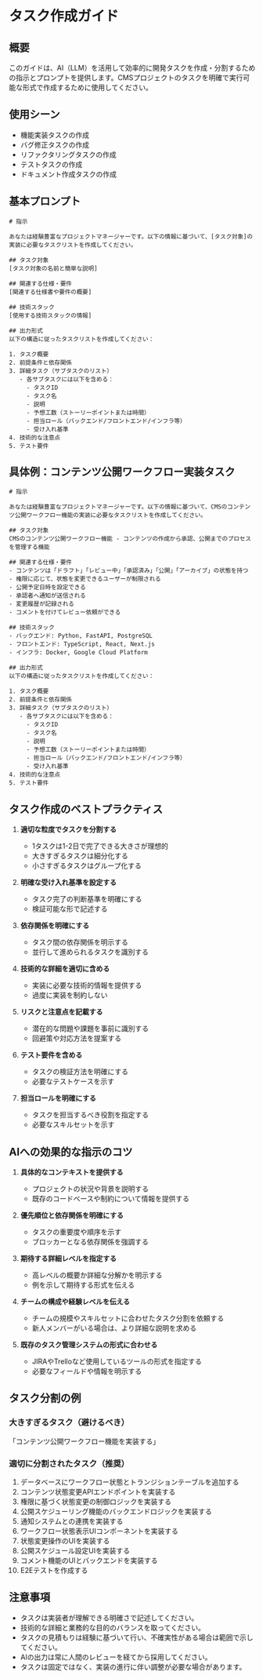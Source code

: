 # タスク作成ガイド

## 概要

このガイドは、AI（LLM）を活用して効率的に開発タスクを作成・分割するための指示とプロンプトを提供します。CMSプロジェクトのタスクを明確で実行可能な形式で作成するために使用してください。

## 使用シーン

- 機能実装タスクの作成
- バグ修正タスクの作成
- リファクタリングタスクの作成
- テストタスクの作成
- ドキュメント作成タスクの作成

## 基本プロンプト

```
# 指示

あなたは経験豊富なプロジェクトマネージャーです。以下の情報に基づいて、[タスク対象]の実装に必要なタスクリストを作成してください。

## タスク対象
[タスク対象の名前と簡単な説明]

## 関連する仕様・要件
[関連する仕様書や要件の概要]

## 技術スタック
[使用する技術スタックの情報]

## 出力形式
以下の構造に従ったタスクリストを作成してください：

1. タスク概要
2. 前提条件と依存関係
3. 詳細タスク（サブタスクのリスト）
   - 各サブタスクには以下を含める：
     - タスクID
     - タスク名
     - 説明
     - 予想工数（ストーリーポイントまたは時間）
     - 担当ロール（バックエンド/フロントエンド/インフラ等）
     - 受け入れ基準
4. 技術的な注意点
5. テスト要件
```

## 具体例：コンテンツ公開ワークフロー実装タスク

```
# 指示

あなたは経験豊富なプロジェクトマネージャーです。以下の情報に基づいて、CMSのコンテンツ公開ワークフロー機能の実装に必要なタスクリストを作成してください。

## タスク対象
CMSのコンテンツ公開ワークフロー機能 - コンテンツの作成から承認、公開までのプロセスを管理する機能

## 関連する仕様・要件
- コンテンツは「ドラフト」「レビュー中」「承認済み」「公開」「アーカイブ」の状態を持つ
- 権限に応じて、状態を変更できるユーザーが制限される
- 公開予定日時を設定できる
- 承認者へ通知が送信される
- 変更履歴が記録される
- コメントを付けてレビュー依頼ができる

## 技術スタック
- バックエンド: Python, FastAPI, PostgreSQL
- フロントエンド: TypeScript, React, Next.js
- インフラ: Docker, Google Cloud Platform

## 出力形式
以下の構造に従ったタスクリストを作成してください：

1. タスク概要
2. 前提条件と依存関係
3. 詳細タスク（サブタスクのリスト）
   - 各サブタスクには以下を含める：
     - タスクID
     - タスク名
     - 説明
     - 予想工数（ストーリーポイントまたは時間）
     - 担当ロール（バックエンド/フロントエンド/インフラ等）
     - 受け入れ基準
4. 技術的な注意点
5. テスト要件
```

## タスク作成のベストプラクティス

1. **適切な粒度でタスクを分割する**
   - 1タスクは1-2日で完了できる大きさが理想的
   - 大きすぎるタスクは細分化する
   - 小さすぎるタスクはグループ化する

2. **明確な受け入れ基準を設定する**
   - タスク完了の判断基準を明確にする
   - 検証可能な形で記述する

3. **依存関係を明確にする**
   - タスク間の依存関係を明示する
   - 並行して進められるタスクを識別する

4. **技術的な詳細を適切に含める**
   - 実装に必要な技術的情報を提供する
   - 過度に実装を制約しない

5. **リスクと注意点を記載する**
   - 潜在的な問題や課題を事前に識別する
   - 回避策や対応方法を提案する

6. **テスト要件を含める**
   - タスクの検証方法を明確にする
   - 必要なテストケースを示す

7. **担当ロールを明確にする**
   - タスクを担当するべき役割を指定する
   - 必要なスキルセットを示す

## AIへの効果的な指示のコツ

1. **具体的なコンテキストを提供する**
   - プロジェクトの状況や背景を説明する
   - 既存のコードベースや制約について情報を提供する

2. **優先順位と依存関係を明確にする**
   - タスクの重要度や順序を示す
   - ブロッカーとなる依存関係を強調する

3. **期待する詳細レベルを指定する**
   - 高レベルの概要か詳細な分解かを明示する
   - 例を示して期待する形式を伝える

4. **チームの構成や経験レベルを伝える**
   - チームの規模やスキルセットに合わせたタスク分割を依頼する
   - 新人メンバーがいる場合は、より詳細な説明を求める

5. **既存のタスク管理システムの形式に合わせる**
   - JIRAやTrelloなど使用しているツールの形式を指定する
   - 必要なフィールドや情報を明示する

## タスク分割の例

### 大きすぎるタスク（避けるべき）
「コンテンツ公開ワークフロー機能を実装する」

### 適切に分割されたタスク（推奨）
1. データベースにワークフロー状態とトランジションテーブルを追加する
2. コンテンツ状態変更APIエンドポイントを実装する
3. 権限に基づく状態変更の制御ロジックを実装する
4. 公開スケジューリング機能のバックエンドロジックを実装する
5. 通知システムとの連携を実装する
6. ワークフロー状態表示UIコンポーネントを実装する
7. 状態変更操作のUIを実装する
8. 公開スケジュール設定UIを実装する
9. コメント機能のUIとバックエンドを実装する
10. E2Eテストを作成する

## 注意事項

- タスクは実装者が理解できる明確さで記述してください。
- 技術的な詳細と業務的な目的のバランスを取ってください。
- タスクの見積もりは経験に基づいて行い、不確実性がある場合は範囲で示してください。
- AIの出力は常に人間のレビューを経てから採用してください。
- タスクは固定ではなく、実装の進行に伴い調整が必要な場合があります。
